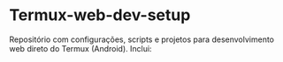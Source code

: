 # Termux-web-dev-setup
Repositório com configurações, scripts e projetos para desenvolvimento web direto do Termux (Android). Inclui:  
